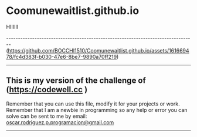 # Coomunewaitlist.github.io


HIIIIII

--------------------------------------------------------------------------------(https://github.com/BOCCHI1510/Coomunewaitlist.github.io/assets/161669478/fc4d383f-b030-47e6-8be7-9890a70ff219)

--------------------------------------------------------------------------------
This is my version of the challenge of (https://codewell.cc )
--------------------------------------------------------------------------------


Remember that you can use this file, modify it for your projects or work. Remember that I am a newbie in programming so any help or error you can solve can be sent to me by email: oscar.rodriguez.p.programacion@gmail.com

-------------------------------------------------------------------------------------------------------------------------------
